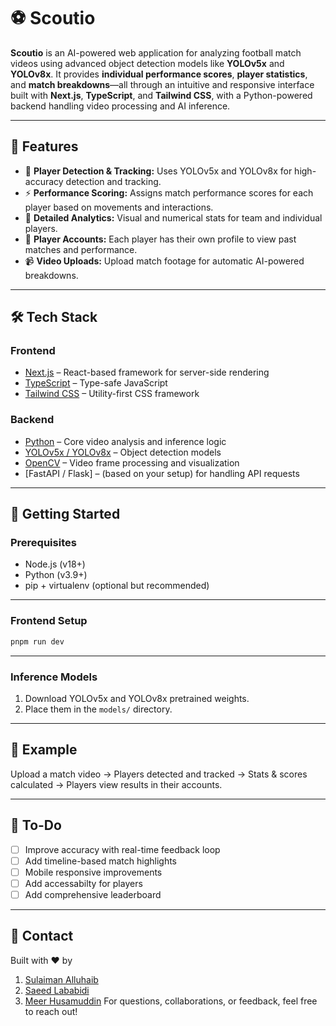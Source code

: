 # ⚽ Scoutio

**Scoutio** is an AI-powered web application for analyzing football match videos using advanced object detection models like **YOLOv5x** and **YOLOv8x**. It provides **individual performance scores**, **player statistics**, and **match breakdowns**—all through an intuitive and responsive interface built with **Next.js**, **TypeScript**, and **Tailwind CSS**, with a Python-powered backend handling video processing and AI inference.

---

## 🧠 Features

- 🎯 **Player Detection & Tracking:** Uses YOLOv5x and YOLOv8x for high-accuracy detection and tracking.
- ⚡ **Performance Scoring:** Assigns match performance scores for each player based on movements and interactions.
- 🧾 **Detailed Analytics:** Visual and numerical stats for team and individual players.
- 🔐 **Player Accounts:** Each player has their own profile to view past matches and performance.
- 📹 **Video Uploads:** Upload match footage for automatic AI-powered breakdowns.

---

## 🛠 Tech Stack

### Frontend
- [Next.js](https://nextjs.org/) – React-based framework for server-side rendering
- [TypeScript](https://www.typescriptlang.org/) – Type-safe JavaScript
- [Tailwind CSS](https://tailwindcss.com/) – Utility-first CSS framework

### Backend
- [Python](https://www.python.org/) – Core video analysis and inference logic
- [YOLOv5x / YOLOv8x](https://github.com/ultralytics/yolov5) – Object detection models
- [OpenCV](https://opencv.org/) – Video frame processing and visualization
- [FastAPI / Flask] – (based on your setup) for handling API requests

---

## 🚀 Getting Started

### Prerequisites

- Node.js (v18+)
- Python (v3.9+)
- pip + virtualenv (optional but recommended)

---

### Frontend Setup

```bash
pnpm run dev
```

---

### Inference Models

1. Download YOLOv5x and YOLOv8x pretrained weights.
2. Place them in the `models/` directory.

---

## 🧪 Example

Upload a match video → Players detected and tracked → Stats & scores calculated → Players view results in their accounts.

---

## 📌 To-Do

- [ ] Improve accuracy with real-time feedback loop
- [ ] Add timeline-based match highlights
- [ ] Mobile responsive improvements
- [ ] Add accessabilty for players
- [ ] Add comprehensive leaderboard

---

## 🤝 Contact

Built with ❤️ by 
1. [Sulaiman Alluhaib]([https://github.com/SulaimanAlluhaib])
2. [Saeed Lababidi]([https://github.com/Saeed-Lababidi])
3. [Meer Husamuddin]([https://github.com/MeerHusam])
For questions, collaborations, or feedback, feel free to reach out!

